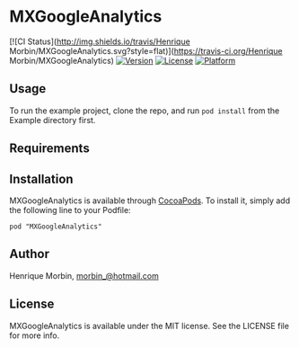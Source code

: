 # MXGoogleAnalytics

[![CI Status](http://img.shields.io/travis/Henrique Morbin/MXGoogleAnalytics.svg?style=flat)](https://travis-ci.org/Henrique Morbin/MXGoogleAnalytics)
[![Version](https://img.shields.io/cocoapods/v/MXGoogleAnalytics.svg?style=flat)](http://cocoadocs.org/docsets/MXGoogleAnalytics)
[![License](https://img.shields.io/cocoapods/l/MXGoogleAnalytics.svg?style=flat)](http://cocoadocs.org/docsets/MXGoogleAnalytics)
[![Platform](https://img.shields.io/cocoapods/p/MXGoogleAnalytics.svg?style=flat)](http://cocoadocs.org/docsets/MXGoogleAnalytics)

## Usage

To run the example project, clone the repo, and run `pod install` from the Example directory first.

## Requirements

## Installation

MXGoogleAnalytics is available through [CocoaPods](http://cocoapods.org). To install
it, simply add the following line to your Podfile:

    pod "MXGoogleAnalytics"

## Author

Henrique Morbin, morbin_@hotmail.com

## License

MXGoogleAnalytics is available under the MIT license. See the LICENSE file for more info.

